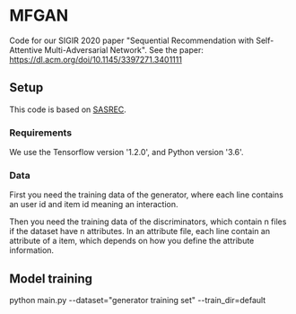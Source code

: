 # MFGAN
Code for our SIGIR 2020 paper "Sequential Recommendation with Self-Attentive Multi-Adversarial Network". 
See the paper: https://dl.acm.org/doi/10.1145/3397271.3401111

## Setup
This code is based on [SASREC](https://github.com/kang205/SASRec).

### Requirements
We use the Tensorflow version '1.2.0', and Python version '3.6'.

### Data
First you need the training data of the generator, where each line contains an user id and item id meaning an interaction. 

Then you need the training data of the discriminators, which contain n files if the dataset have n attributes. In an attribute file, each line contain an attribute of a item, which depends on how you define the attribute information.

## Model training
python main.py --dataset="generator training set" --train_dir=default

